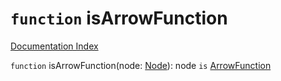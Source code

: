 # `function` isArrowFunction

[Documentation Index](../README.md)

`function` isArrowFunction(node: [Node](../interface.Node/README.md)): node `is` [ArrowFunction](../interface.ArrowFunction/README.md)